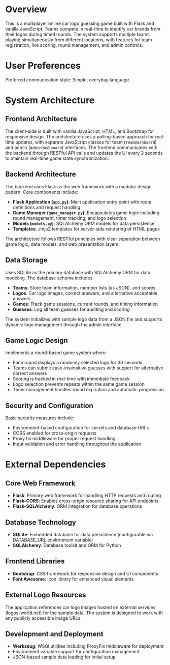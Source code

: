 # Overview

This is a multiplayer online car logo guessing game built with Flask and vanilla JavaScript. Teams compete in real-time to identify car brands from their logos during timed rounds. The system supports multiple teams playing simultaneously from different locations, with features for team registration, live scoring, round management, and admin controls.

# User Preferences

Preferred communication style: Simple, everyday language.

# System Architecture

## Frontend Architecture
The client-side is built with vanilla JavaScript, HTML, and Bootstrap for responsive design. The architecture uses a polling-based approach for real-time updates, with separate JavaScript classes for team (`TeamDashboard`) and admin (`AdminDashboard`) interfaces. The frontend communicates with the backend through RESTful API calls and updates the UI every 2 seconds to maintain real-time game state synchronization.

## Backend Architecture
The backend uses Flask as the web framework with a modular design pattern. Core components include:
- **Flask Application (`app.py`)**: Main application entry point with route definitions and request handling
- **Game Manager (`game_manager.py`)**: Encapsulates game logic including round management, timer tracking, and logo selection
- **Models (`models.py`)**: SQLAlchemy ORM models for data persistence
- **Templates**: Jinja2 templates for server-side rendering of HTML pages

The architecture follows RESTful principles with clear separation between game logic, data models, and web presentation layers.

## Data Storage
Uses SQLite as the primary database with SQLAlchemy ORM for data modeling. The database schema includes:
- **Teams**: Store team information, member lists (as JSON), and scores
- **Logos**: Car logo images, correct answers, and alternative acceptable answers
- **Games**: Track game sessions, current rounds, and timing information
- **Guesses**: Log all team guesses for auditing and scoring

The system initializes with sample logo data from a JSON file and supports dynamic logo management through the admin interface.

## Game Logic Design
Implements a round-based game system where:
- Each round displays a randomly selected logo for 30 seconds
- Teams can submit case-insensitive guesses with support for alternative correct answers
- Scoring is tracked in real-time with immediate feedback
- Logo selection prevents repeats within the same game session
- Timer management handles round expiration and automatic progression

## Security and Configuration
Basic security measures include:
- Environment-based configuration for secrets and database URLs
- CORS enabled for cross-origin requests
- Proxy fix middleware for proper request handling
- Input validation and error handling throughout the application

# External Dependencies

## Core Web Framework
- **Flask**: Primary web framework for handling HTTP requests and routing
- **Flask-CORS**: Enables cross-origin resource sharing for API endpoints
- **Flask-SQLAlchemy**: ORM integration for database operations

## Database Technology
- **SQLite**: Embedded database for data persistence (configurable via DATABASE_URL environment variable)
- **SQLAlchemy**: Database toolkit and ORM for Python

## Frontend Libraries
- **Bootstrap**: CSS framework for responsive design and UI components
- **Font Awesome**: Icon library for enhanced visual elements

## External Logo Resources
The application references car logo images hosted on external services (logos-world.net) for the sample data. The system is designed to work with any publicly accessible image URLs.

## Development and Deployment
- **Werkzeug**: WSGI utilities including ProxyFix middleware for deployment
- Environment variable support for configuration management
- JSON-based sample data loading for initial setup